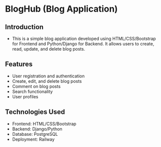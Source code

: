 # BlogHub (Blog Application)
## Introduction
- This is a simple blog application developed using HTML/CSS/Bootstrap for Frontend and Python/Django for Backend. It allows users to create, read, update, and delete blog posts.
## Features
- User registration and authentication
- Create, edit, and delete blog posts
- Comment on blog posts
- Search functionality
- User profiles

## Technologies Used
- Frontend: HTML/CSS/Bootstrap
- Backend: Django/Python
- Database: PostgreSQL
- Deployment: Railway
